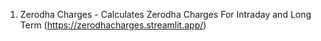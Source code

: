 
1. Zerodha Charges - Calculates Zerodha Charges For Intraday and Long Term (https://zerodhacharges.streamlit.app/)
